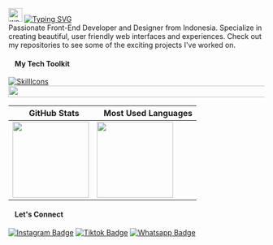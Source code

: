 <img src="https://user-images.githubusercontent.com/72663882/171687151-bb31c996-c9d2-49c8-b593-734946893b23.gif" alt="waving hand gif" aria-hidden="true" width="27" /> [![Typing SVG](https://readme-typing-svg.herokuapp.com?font=Roboto&weight=700&size=25&duration=2500&pause=1000&color=F8302E&vCenter=true&random=false&width=200&height=25&lines=Hello!;I'm+Ihwan)](https://git.io/typing-svg) <br>
Passionate Front-End Developer and Designer from Indonesia. Specialize in creating beautiful, user friendly web interfaces and experiences. Check out my repositories to see some of the exciting projects I've worked on.


<h4 align="left"><img src="https://listemoji.com/img/emoji/using/large-red-circle-1f534-microsoft.png" width="9" height="9"/> My Tech Toolkit</h4>

[![SkillIcons](https://skillicons.dev/icons?i=html,css,figma,tailwind,js,ts,vite,astro,react,nextjs,redux,postgresql,git,github,nodejs,postman,vercel,netlify,vscode,discord)](https://skillicons.dev)
<img src="https://user-images.githubusercontent.com/74038190/212284100-561aa473-3905-4a80-b561-0d28506553ee.gif" height="22.3" width="838"/>

| <img src="https://listemoji.com/img/emoji/using/large-red-circle-1f534-microsoft.png" width="9" height="9"/> GitHub Stats | <img src="https://listemoji.com/img/emoji/using/large-red-circle-1f534-microsoft.png" width="9" height="9"/> Most Used Languages |
|---|---|
| <img height="150" src="https://github-readme-stats.vercel.app/api?username=ihwan4rfa&show_icons=true&theme=monokai&rank_icon=github&icon_color=F1E05A&hide_border=true&hide_title=true&ring_color=F8302E&bg_color=0D1117"/> | <img height="150" src="https://github-readme-stats.vercel.app/api/top-langs/?username=ihwan4rfa&layout=compact&theme=monokai&count_private=true&hide_border=true&hide_title=true&bg_color=0D1117"/> |

<!--- | <img src="https://listemoji.com/img/emoji/using/large-red-circle-1f534-microsoft.png" width="9" height="9"/> Commit History |
|---|
| <img src="https://github-readme-activity-graph.vercel.app/graph?username=ihwan4rfa&theme=xcode&hide_border=true&area=true&area_color=F1E05A&point=F8302E&bg_color=0D1117&hide_title=true&line=ffffff&height=300&days=30&color=ffffff" /> | --->

<h4 align="left"><img src="https://listemoji.com/img/emoji/using/large-red-circle-1f534-microsoft.png" width="9" height="9"/> Let's Connect</h4>

[![Instagram Badge](https://img.shields.io/badge/-ihwanarfa-F8302E?style=flat&labelColor=0D1117&logo=instagram&logoColor=white)](https://www.instagram.com/ihwanarfa/) 
[![Tiktok Badge](https://img.shields.io/badge/-ihwanarfa-764ABC?style=flat&labelColor=0D1117&logo=tiktok&logoColor=white)](https://www.tiktok.com/@ihwanarfa) 
[![Whatsapp Badge](https://img.shields.io/badge/-ihwanarfa-6DA252?style=flat&labelColor=0D1117&logo=whatsapp&logoColor=white)](https://wa.me/6285875029000) 
